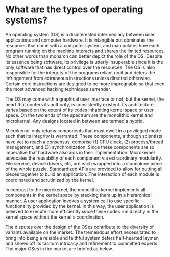 # What are the types of operating systems?

An operating system (OS) is a disinterested intermediary between user applications and computer hardware. It is intangible but dominates the resources that come with a computer system, and manipulates how each program running on the machine interacts and shares the limited resources. No other words than monarch can better depict the role of the OS. Despite its essence being software, its privilege is utterly insuperable since it is the only software that has direct control over the resources. The OS is also responsible for the integrity of the programs reliant on it and deters the infringement from extraneous instructions unless directed otherwise. Certain core instructions are designed to be more impregnable so that even the most advanced hacking techniques surrender.

The OS may come with a graphical user interface or not, but the kernel, the heart that confers its authority, is consistently existent. Its architecture varies based on the extent of its codes inhabiting kernel space or user space. On the two ends of the spectrum are the monolithic kernel and microkernel. Any designs located in between are termed a hybrid.

Microkernel only retains components that must dwell in a privileged mode such that its integrity is warranted. These components, although scientists have yet to reach a consensus, comprise (1) CPU clock, (2) process/thread management, and (3) synchronization. Since these components are so imperative that hardware also aids in their implementation. Microkernel advocates the reusability of each component via extraordinary modularity. File service, device drivers, etc, are each wrapped into a standalone piece of the whole puzzle. Standardized APIs are provided to allow for putting all pieces together to build an application. The interaction of each module is coordinated and scrutinized by the kernel.

In contrast to the microkernel, the monolithic kernel implements all components in the kernel space by stacking them up in a hierarchical manner. A user application invokes a system call to use specific functionality provided by the kernel. In this way, the user application is believed to execute more efficiently since these codes run directly in the kernel space without the kernel's coordination.

The disputes over the design of the OSes contribute to the diversity of variants available on the market. The tremendous effort necessitated to bring into being a reliable and faithful system deters half-hearted laymen and shows off its taciturn intricacy and refinement to committed experts. The major OSes in the market are briefed as below.
